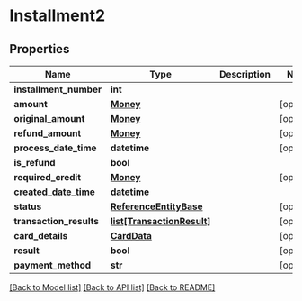 # Installment2

## Properties
Name | Type | Description | Notes
------------ | ------------- | ------------- | -------------
**installment_number** | **int** |  | 
**amount** | [**Money**](Money.md) |  | [optional] 
**original_amount** | [**Money**](Money.md) |  | [optional] 
**refund_amount** | [**Money**](Money.md) |  | [optional] 
**process_date_time** | **datetime** |  | [optional] 
**is_refund** | **bool** |  | 
**required_credit** | [**Money**](Money.md) |  | [optional] 
**created_date_time** | **datetime** |  | 
**status** | [**ReferenceEntityBase**](ReferenceEntityBase.md) |  | [optional] 
**transaction_results** | [**list[TransactionResult]**](TransactionResult.md) |  | [optional] 
**card_details** | [**CardData**](CardData.md) |  | [optional] 
**result** | **bool** |  | [optional] 
**payment_method** | **str** |  | [optional] 

[[Back to Model list]](../README.md#documentation-for-models) [[Back to API list]](../README.md#documentation-for-api-endpoints) [[Back to README]](../README.md)


